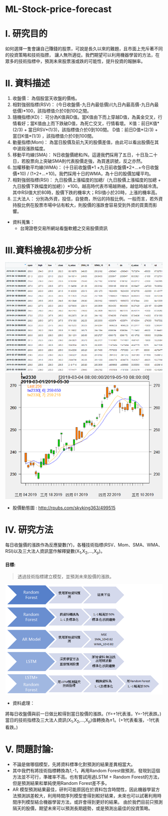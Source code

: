 # ML-Stock-price-forecast

# I. 研究目的

如何選擇一隻會讓自己賺錢的股票，可說是長久以來的難題，且市面上充斥著不同的投資策略和技術指摽，
讓人無所適從。我們期望可以利用機器學習的方法，在眾多的技術指標中，預測未來股票漲或跌的可能性，提升投資的報酬率。

# II.	資料描述

1.	收盤價： 
    為個股當天收盤的價格。
2.	相對強弱指標(RSV)：
    (今日收盤價-九日內最低價)/(九日內最高價-九日內最低價)\*100，該指標值介於0到100之間。
3.	隨機指標(KD)：
    可分為K值與D值。當K值由下而上穿越D值，為黃金交叉，行情看好；當K值由上而下跌破D值，為死亡交叉，行情看壞。
    K值：前日K值*(2/3) + 當日RSV*(1/3)，該指標值介於0到100間。
    D值：前日D值*(2/3) + 當日K值*(1/3) ，該指標值介於0到100間。
4.	動量指標(Mom)：
    為當日股價及前九天的股價差值，由此可以看出股價在其中波段漲跌幅度。
5.	移動平均線(SMA)：
    N日收盤價總和/N。這邊我們採用了五日，十日及二十日，若股票向上突破SMA則代表股價走強，為買進訊號，反之亦然。
6.	加權移動平均線(WMA)：
    (十日前收盤價\*1 +九日前收盤價\*2+…+今日收盤價\*10) / (1+2+…+10)。我們採用十日的WMA，為十日的股價加權平均。
7.	相對強弱指標(RSI)：
    九日股價上漲幅度的加總/（九日股價上漲幅度的加總 + 九日股價下跌幅度的加總））\*100。越高時代表市場越熱絡，越低時越冷清。其中RSI值大於80時，股價下跌的機率大；RSI值小於20時，上漲的機率高。
8.	三大法人：
    分別為外資，投信，自營商，所佔的持股比例。一般而言，若外資持股比例在股票市場中佔有較大，則股價的漲跌會容易受到外資的買賣而影響。
    
* 資料蒐集：
   - 台灣證卷交易所網站看盤軟體之交易股價資訊

# III.資料檢視&初步分析

![image](https://github.com/oicjacky/ML-Stock-price-forecast/blob/master/data.png)
![image](https://github.com/oicjacky/ML-Stock-price-forecast/blob/master/pic01.png)

* 股價動態圖 : <http://rpubs.com/skyking363/499515>

# IV.	研究方法

每日收盤價的漲跌作為反應變數(Y)，各種技術指標(RSV、Mom、SMA、WMA、RSI)以及三大法人資訊當作解釋變數(X<sub>1</sub>,X<sub>2</sub>,…,X<sub>p</sub>)。

#### 目標:
 > 透過技術指標建立模型，並預測未來股價的漲跌。

![image](https://github.com/oicjacky/ML-Stock-price-forecast/blob/master/pic02.PNG)

* 資料處理：

將每日收盤價與前一日做比較得到當日股價的漲跌。(Y=+1代表漲，Y=-1代表跌。)
當日的技術指標及三大法人資訊(X<sub>1</sub>,X<sub>2</sub>,…,X<sub>p</sub>)值轉換為±1。(+1代表看漲，-1代表看跌。)

# V. 問題討論:
  - 不論是做哪個模型，先將資料標準化對預測的結果差異相當大。
  - 其中我們有將技術指標轉換為1,-1，再用Random Forest做預測，發現到這個方法並不可行，準確率不高。也有嘗試用過LSTM + Random Forest的方法，但是預測結果和單純使用Random Forest差不多。
  - AR 模型預測結果最佳，研判可能原因在於資料包含時間性，因此機器學習方法預測誤差較大，利用時間序列模型會得到較好結果，未來也可以試著利用時間序列模型結合機器學習方法，或許會得到更好的結果。 由於我們目前只預測隔天的股價，期望未來可以預測長期趨勢，或是預測出最佳的投資策略。


